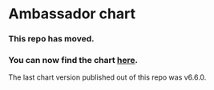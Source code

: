 # Ambassador chart

### This repo has moved.

### You can now find the chart [here](https://github.com/datawire/ambassador/tree/master/charts/ambassador).

The last chart version published out of this repo was v6.6.0.

